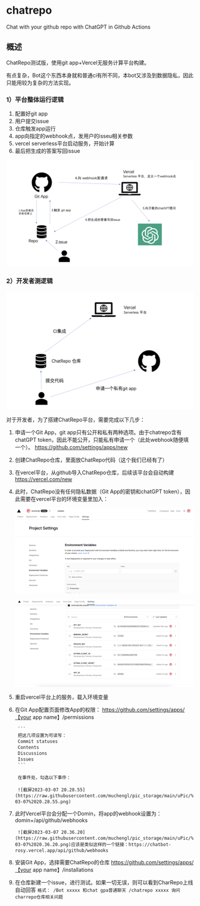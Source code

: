 # chatrepo
Chat with your github repo with ChatGPT in Github Actions

## 概述

ChatRepo测试版，使用git app+Vercel无服务计算平台构建。

有点复杂，Bot这个东西本身就和普通ci有所不同，本bot又涉及到数据隐私，因此只能用较为复杂的方法实现。

### 1）平台整体运行逻辑

1. 配置好git app
2. 用户提交issue
3. 仓库触发app运行
4. app向指定的webhook点，发用户的isseu相关参数
5. vercel serverless平台启动服务，开始计算
6. 最后把生成的答案写回issue

![截屏2023-03-07 20.17.31](https://raw.githubusercontent.com/muchengl/pic_storage/main/uPic/%E6%88%AA%E5%B1%8F2023-03-07%2020.17.31.png)

### 2）开发者测逻辑

![截屏2023-03-07 20.17.11](https://raw.githubusercontent.com/muchengl/pic_storage/main/uPic/%E6%88%AA%E5%B1%8F2023-03-07%2020.17.11.png)

对于开发者，为了搭建ChatRepo平台，需要完成以下几步：

1. 申请一个Git App，git app只有公开和私有两种选项。由于chatrepo含有chatGPT token，因此不能公开，只能私有申请一个（此处webhook随便填一个）。
    https://github.com/settings/apps/new

2. 创建ChatRepo仓库，里面放ChatRepo代码（这个我们已经有了）

3. 在vercel平台，从github导入ChatRepo仓库，后续该平台会自动构建
    https://vercel.com/new

4. 此时，ChatRepo没有任何隐私数据（Git App的密钥和chatGPT token），因此需要在vercel平台的环境变量里加入：

    ![截屏2023-03-07 20.24.53](https://raw.githubusercontent.com/muchengl/pic_storage/main/uPic/%E6%88%AA%E5%B1%8F2023-03-07%2020.24.53.png)

    ![截屏2023-03-07 20.25.13](https://raw.githubusercontent.com/muchengl/pic_storage/main/uPic/%E6%88%AA%E5%B1%8F2023-03-07%2020.25.13.png)
5. 重启vercel平台上的服务，载入环境变量
6. 在Git App配置页面修改App的权限：
        https://github.com/settings/apps/【your app name】/permissions

        ```
        把这几项设置为可读写：
        Commit statuses
        Contents
        Discussions
        Issues
        ```

        在事件处，勾选以下事件：

        ![截屏2023-03-07 20.28.55](https://raw.githubusercontent.com/muchengl/pic_storage/main/uPic/%E6%88%AA%E5%B1%8F2023-03-07%2020.28.55.png)

7. 此时Vercel平台会分配一个Domin，将app的webhook设置为：
        domin+/api/github/webhooks

        ![截屏2023-03-07 20.36.20](https://raw.githubusercontent.com/muchengl/pic_storage/main/uPic/%E6%88%AA%E5%B1%8F2023-03-07%2020.36.20.png)应该是类似这样的一个链接：https://chatbot-rosy.vercel.app/api/github/webhooks
8. 安装Git App，选择需要ChatRepo的仓库
        https://github.com/settings/apps/【your app name】/installations
9. 在仓库新建一个issue，进行测试。如果一切无误，则可以看到CharRepo上线自动回答
        ```
        格式：
        /Bot xxxxx
        和chat gpa普通聊天
        /chatrepo xxxxx
        询问charrepo仓库相关问题
        ```





